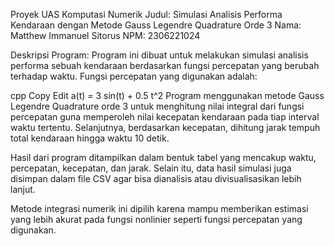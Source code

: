 Proyek UAS Komputasi Numerik
Judul: Simulasi Analisis Performa Kendaraan dengan Metode Gauss Legendre Quadrature Orde 3
Nama: Matthew Immanuel Sitorus
NPM: 2306221024

Deskripsi Program:
Program ini dibuat untuk melakukan simulasi analisis performa sebuah kendaraan berdasarkan fungsi percepatan yang berubah terhadap waktu. Fungsi percepatan yang digunakan adalah:

cpp
Copy
Edit
a(t) = 3 sin(t) + 0.5 t^2
Program menggunakan metode Gauss Legendre Quadrature orde 3 untuk menghitung nilai integral dari fungsi percepatan guna memperoleh nilai kecepatan kendaraan pada tiap interval waktu tertentu. Selanjutnya, berdasarkan kecepatan, dihitung jarak tempuh total kendaraan hingga waktu 10 detik.

Hasil dari program ditampilkan dalam bentuk tabel yang mencakup waktu, percepatan, kecepatan, dan jarak. Selain itu, data hasil simulasi juga disimpan dalam file CSV agar bisa dianalisis atau divisualisasikan lebih lanjut.

Metode integrasi numerik ini dipilih karena mampu memberikan estimasi yang lebih akurat pada fungsi nonlinier seperti fungsi percepatan yang digunakan.
